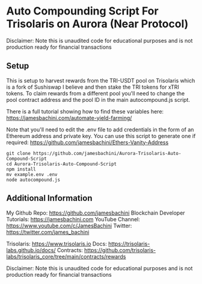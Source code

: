 # Auto Compounding Script For Trisolaris on Aurora (Near Protocol)

Disclaimer: Note this is unaudited code for educational purposes and is not production ready for financial transactions

## Setup

This is setup to harvest rewards from the TRI-USDT pool on Trisolaris which is a fork of Sushiswap I believe and then stake the TRI tokens for xTRI tokens. To claim rewards from a different pool you'll need to change the pool contract address and the pool ID in the main autocompound.js script.

There is a full tutorial showing how to find these variables here:  https://jamesbachini.com/automate-yield-farming/

Note that you'll need to edit the .env file to add credentials in the form of an Ethereum address and private key. You can use this script to generate one if required:
https://github.com/jamesbachini/Ethers-Vanity-Address

```
git clone https://github.com/jamesbachini/Aurora-Trisolaris-Auto-Compound-Script
cd Aurora-Trisolaris-Auto-Compound-Script
npm install
mv example.env .env
node autocompound.js
```

## Additional Information

My Github Repo: https://github.com/jamesbachini
Blockchain Developer Tutorials: https://jamesbachini.com
YouTube Channel: https://www.youtube.com/c/JamesBachini
Twitter: https://twitter.com/james_bachini

Trisolaris: https://www.trisolaris.io
Docs: https://trisolaris-labs.github.io/docs/
Contracts: https://github.com/trisolaris-labs/trisolaris_core/tree/main/contracts/rewards

Disclaimer: Note this is unaudited code for educational purposes and is not production ready for financial transactions
